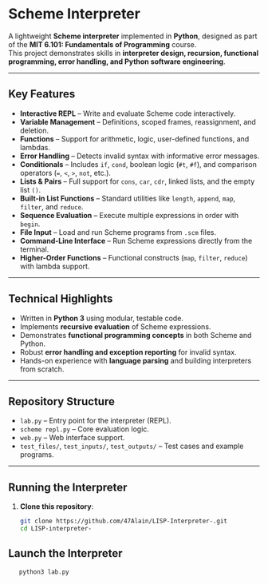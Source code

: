 # **Scheme Interpreter**

A lightweight **Scheme interpreter** implemented in **Python**, designed as part of the **MIT 6.101: Fundamentals of Programming** course.  
This project demonstrates skills in **interpreter design, recursion, functional programming, error handling, and Python software engineering**.

---

## **Key Features**

- **Interactive REPL** – Write and evaluate Scheme code interactively.  
- **Variable Management** – Definitions, scoped frames, reassignment, and deletion.  
- **Functions** – Support for arithmetic, logic, user-defined functions, and lambdas.  
- **Error Handling** – Detects invalid syntax with informative error messages.  
- **Conditionals** – Includes `if`, `cond`, boolean logic (`#t`, `#f`), and comparison operators (`=`, `<`, `>`, `not`, etc.).  
- **Lists & Pairs** – Full support for `cons`, `car`, `cdr`, linked lists, and the empty list `()`.  
- **Built-in List Functions** – Standard utilities like `length`, `append`, `map`, `filter`, and `reduce`.  
- **Sequence Evaluation** – Execute multiple expressions in order with `begin`.  
- **File Input** – Load and run Scheme programs from `.scm` files.  
- **Command-Line Interface** – Run Scheme expressions directly from the terminal.  
- **Higher-Order Functions** – Functional constructs (`map`, `filter`, `reduce`) with lambda support.  

---

## **Technical Highlights**

- Written in **Python 3** using modular, testable code.  
- Implements **recursive evaluation** of Scheme expressions.  
- Demonstrates **functional programming concepts** in both Scheme and Python.  
- Robust **error handling and exception reporting** for invalid syntax.  
- Hands-on experience with **language parsing** and building interpreters from scratch.  

---

## **Repository Structure**

- `lab.py` – Entry point for the interpreter (REPL).  
- `scheme repl.py` – Core evaluation logic.  
- `web.py` – Web interface support.  
- `test_files/`, `test_inputs/`, `test_outputs/` – Test cases and example programs.  

---

## **Running the Interpreter**

1. **Clone this repository**:  
   ```bash
   git clone https://github.com/47Alain/LISP-Interpreter-.git
   cd LISP-interpreter-

## **Launch the Interpreter**
```bash
   python3 lab.py

